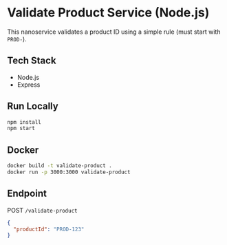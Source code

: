 
# Validate Product Service (Node.js)

This nanoservice validates a product ID using a simple rule (must start with `PROD-`).

## Tech Stack
- Node.js
- Express

## Run Locally
```bash
npm install
npm start
```

## Docker
```bash
docker build -t validate-product .
docker run -p 3000:3000 validate-product
```

## Endpoint
POST `/validate-product`
```json
{
  "productId": "PROD-123"
}
```
